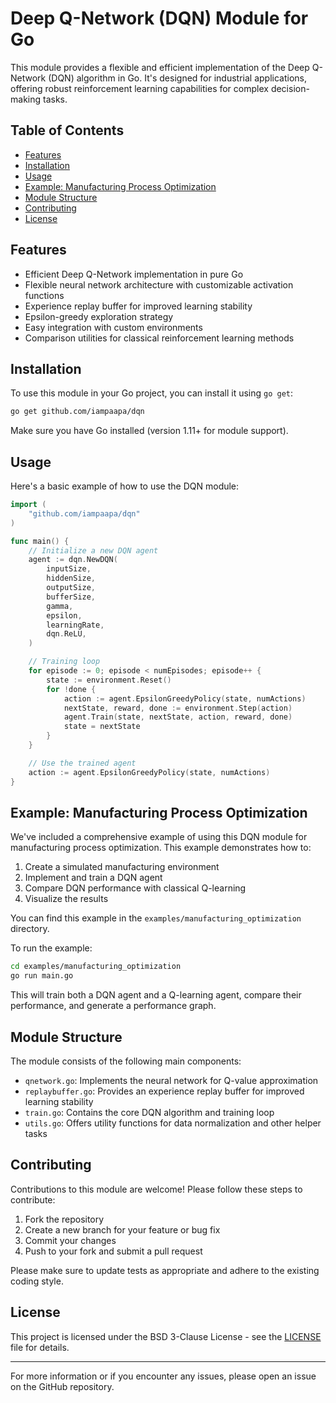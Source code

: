 # Deep Q-Network (DQN) Module for Go

This module provides a flexible and efficient implementation of the Deep Q-Network (DQN) algorithm in Go. It's designed for industrial applications, offering robust reinforcement learning capabilities for complex decision-making tasks.

## Table of Contents

- [Features](#features)
- [Installation](#installation)
- [Usage](#usage)
- [Example: Manufacturing Process Optimization](#example-manufacturing-process-optimization)
- [Module Structure](#module-structure)
- [Contributing](#contributing)
- [License](#license)

## Features

- Efficient Deep Q-Network implementation in pure Go
- Flexible neural network architecture with customizable activation functions
- Experience replay buffer for improved learning stability
- Epsilon-greedy exploration strategy
- Easy integration with custom environments
- Comparison utilities for classical reinforcement learning methods

## Installation

To use this module in your Go project, you can install it using `go get`:

```bash
go get github.com/iampaapa/dqn
```

Make sure you have Go installed (version 1.11+ for module support).

## Usage

Here's a basic example of how to use the DQN module:

```go
import (
    "github.com/iampaapa/dqn"
)

func main() {
    // Initialize a new DQN agent
    agent := dqn.NewDQN(
        inputSize,
        hiddenSize,
        outputSize,
        bufferSize,
        gamma,
        epsilon,
        learningRate,
        dqn.ReLU,
    )

    // Training loop
    for episode := 0; episode < numEpisodes; episode++ {
        state := environment.Reset()
        for !done {
            action := agent.EpsilonGreedyPolicy(state, numActions)
            nextState, reward, done := environment.Step(action)
            agent.Train(state, nextState, action, reward, done)
            state = nextState
        }
    }

    // Use the trained agent
    action := agent.EpsilonGreedyPolicy(state, numActions)
}
```

## Example: Manufacturing Process Optimization

We've included a comprehensive example of using this DQN module for manufacturing process optimization. This example demonstrates how to:

1. Create a simulated manufacturing environment
2. Implement and train a DQN agent
3. Compare DQN performance with classical Q-learning
4. Visualize the results

You can find this example in the `examples/manufacturing_optimization` directory.

To run the example:

```bash
cd examples/manufacturing_optimization
go run main.go
```

This will train both a DQN agent and a Q-learning agent, compare their performance, and generate a performance graph.

## Module Structure

The module consists of the following main components:

- `qnetwork.go`: Implements the neural network for Q-value approximation
- `replaybuffer.go`: Provides an experience replay buffer for improved learning stability
- `train.go`: Contains the core DQN algorithm and training loop
- `utils.go`: Offers utility functions for data normalization and other helper tasks

## Contributing

Contributions to this module are welcome! Please follow these steps to contribute:

1. Fork the repository
2. Create a new branch for your feature or bug fix
3. Commit your changes
4. Push to your fork and submit a pull request

Please make sure to update tests as appropriate and adhere to the existing coding style.

## License

This project is licensed under the BSD 3-Clause License - see the [LICENSE](LICENSE) file for details.

---

For more information or if you encounter any issues, please open an issue on the GitHub repository.